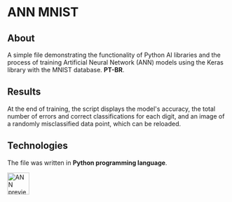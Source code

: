 <!DOCTYPE html>
<html lang="en">
<head>
  <meta charset="UTF-8">
  <meta name="viewport" content="width=device-width, initial-scale=1.0">
</head>
<body>
  <h1>ANN MNIST</h1>

  <h2>About</h2>
  <p>
    A simple file demonstrating the functionality of Python AI libraries and the process of training Artificial Neural Network (ANN) models using the Keras library with the MNIST database. <strong>PT-BR</strong>.
  </p>

  <h2>Results</h2>
  <p>At the end of training, the script displays the model's accuracy, the total number of errors and correct classifications for each digit, and an image of a randomly misclassified data point, which can be reloaded.</p>

  <h2>Technologies</h2>
  <p>The file was written in <strong>Python programming language</strong>.</p>
  <img src="https://quantumzeitgeist.com/wp-content/uploads/pythoned.png" 
       alt="ANN preview" width="50">
</body>
</html>
